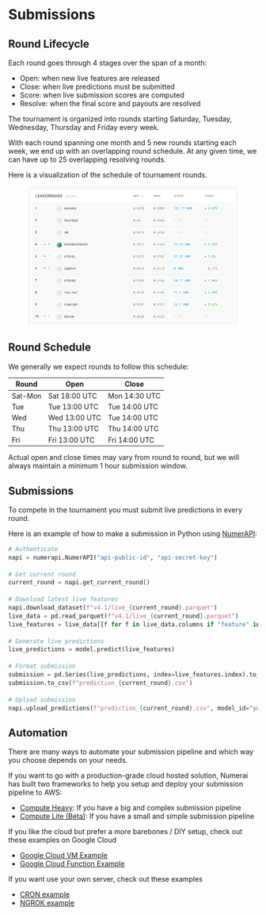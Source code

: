 # Submissions

## Round Lifecycle

Each round goes through 4 stages over the span of a month:

* Open: when new live features are released
* Close: when live predictions must be submitted
* Score: when live submission scores are computed
* Resolve: when the final score and payouts are resolved

The tournament is organized into rounds starting Saturday, Tuesday, Wednesday, Thursday and Friday every week.&#x20;

With each round spanning one month and 5 new rounds starting each week, we end up with an overlapping round schedule. At any given time, we can have up to 25 overlapping resolving rounds.  &#x20;

Here is a visualization of the schedule of tournament rounds.

<figure><img src="../../.gitbook/assets/image (95).png" alt=""><figcaption></figcaption></figure>

## Round Schedule

We generally we expect rounds to follow this schedule:

| Round   | Open          | Close         |
| ------- | ------------- | ------------- |
| Sat-Mon | Sat 18:00 UTC | Mon 14:30 UTC |
| Tue     | Tue 13:00 UTC | Tue 14:00 UTC |
| Wed     | Wed 13:00 UTC | Tue 14:00 UTC |
| Thu     | Thu 13:00 UTC | Thu 14:00 UTC |
| Fri     | Fri 13:00 UTC | Fri 14:00 UTC |

Actual open and close times may vary from round to round, but we will always maintain a minimum 1 hour submission window.

## Submissions

To compete in the tournament you must submit live predictions in every round.

Here is an example of how to make a submission in Python using [NumerAPI](https://github.com/uuazed/numerapi):

```python
# Authenticate
napi = numerapi.NumerAPI("api-public-id", "api-secret-key")

# Get current round
current_round = napi.get_current_round()

# Download latest live features
napi.download_dataset(f"v4.1/live_{current_round}.parquet")
live_data = pd.read_parquet(f"v4.1/live_{current_round}.parquet")
live_features = live_data[[f for f in live_data.columns if "feature" in f]]

# Generate live predictions
live_predictions = model.predict(live_features)

# Format submission
submission = pd.Series(live_predictions, index=live_features.index).to_frame("prediction")
submission.to_csv(f"prediction_{current_round}.csv")

# Upload submission 
napi.upload_predictions(f"prediction_{current_round}.csv", model_id="your-model-id")
```

## Automation

There are many ways to automate your submission pipeline and which way you choose depends on your needs.

If you want to go with a production-grade cloud hosted solution, Numerai has built two frameworks to help you setup and deploy your submission pipeline to AWS:

* [Compute Heavy](broken-reference): If you have a big and complex submission pipeline&#x20;
* [Compute Lite (Beta)](https://docs.google.com/document/d/1RCKgL4SAqEJ2atnMsdaPHdlV-d7pxJl9dB\_\_mSx11CM/edit?usp=sharing): If you have a small and simple submission pipeline

If you like the cloud but prefer a more barebones / DIY setup, check out these examples on Google Cloud

* [Google Cloud VM Example](https://forum.numer.ai/t/automated-submission-with-google-cloud/3888)
* [Google Cloud Function Example](https://github.com/Raynos/numerai-example)

If you want use your own server, check out these examples

* [CRON example](https://forum.numer.ai/t/automated-submissions-from-bash-shell-script/5806)
* [NGROK example](https://github.com/Raynos/numerai-example/tree/ngrok-test) &#x20;
